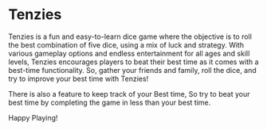 # Tenzies   
Tenzies is a fun and easy-to-learn dice game where the objective is to roll the best combination of five dice, 
using a mix of luck and strategy. With various gameplay options and endless entertainment for all ages and skill levels,
Tenzies encourages players to beat their best time as it comes with a best-time functionality. So, gather your friends and family,
roll the dice, and try to improve your best time with Tenzies!

There is also a feature to keep track of your Best time, So try to beat your best time by completing the game in less than your best time.

Happy Playing!
